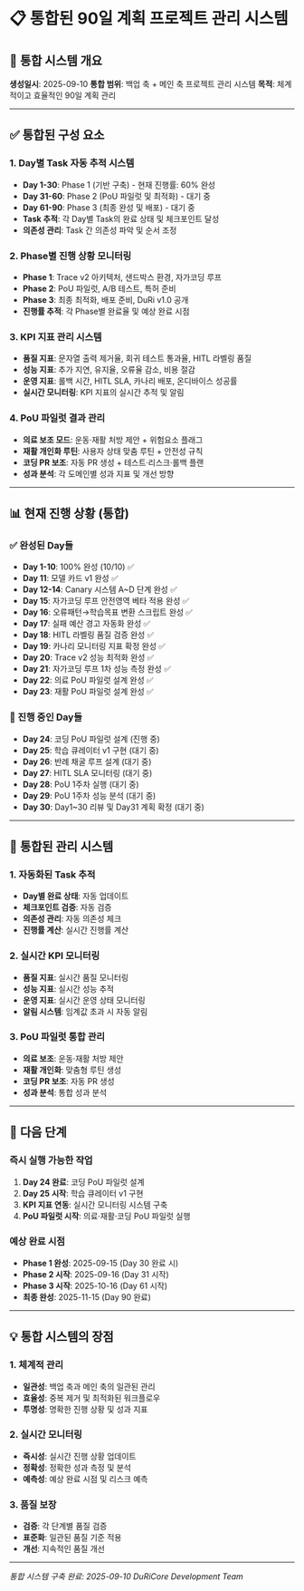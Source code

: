 # 📋 통합된 90일 계획 프로젝트 관리 시스템

## 🎯 통합 시스템 개요

**생성일시**: 2025-09-10
**통합 범위**: 백업 축 + 메인 축 프로젝트 관리 시스템
**목적**: 체계적이고 효율적인 90일 계획 관리

---

## ✅ 통합된 구성 요소

### 1. Day별 Task 자동 추적 시스템
- **Day 1-30**: Phase 1 (기반 구축) - 현재 진행률: 60% 완성
- **Day 31-60**: Phase 2 (PoU 파일럿 및 최적화) - 대기 중
- **Day 61-90**: Phase 3 (최종 완성 및 배포) - 대기 중
- **Task 추적**: 각 Day별 Task의 완료 상태 및 체크포인트 달성
- **의존성 관리**: Task 간 의존성 파악 및 순서 조정

### 2. Phase별 진행 상황 모니터링
- **Phase 1**: Trace v2 아키텍처, 샌드박스 환경, 자가코딩 루프
- **Phase 2**: PoU 파일럿, A/B 테스트, 특허 준비
- **Phase 3**: 최종 최적화, 배포 준비, DuRi v1.0 공개
- **진행률 추적**: 각 Phase별 완료율 및 예상 완료 시점

### 3. KPI 지표 관리 시스템
- **품질 지표**: 문자열 출력 제거율, 회귀 테스트 통과율, HITL 라벨링 품질
- **성능 지표**: 추가 지연, 유지율, 오류율 감소, 비용 절감
- **운영 지표**: 롤백 시간, HITL SLA, 카나리 배포, 온디바이스 성공률
- **실시간 모니터링**: KPI 지표의 실시간 추적 및 알림

### 4. PoU 파일럿 결과 관리
- **의료 보조 모드**: 운동·재활 처방 제안 + 위험요소 플래그
- **재활 개인화 루틴**: 사용자 상태 맞춤 루틴 + 안전성 규칙
- **코딩 PR 보조**: 자동 PR 생성 + 테스트·리스크·롤백 플랜
- **성과 분석**: 각 도메인별 성과 지표 및 개선 방향

---

## 📊 현재 진행 상황 (통합)

### ✅ 완성된 Day들
- **Day 1-10**: 100% 완성 (10/10) ✅
- **Day 11**: 모델 카드 v1 완성 ✅
- **Day 12-14**: Canary 시스템 A~D 단계 완성 ✅
- **Day 15**: 자가코딩 루프 안전영역 베타 적용 완성 ✅
- **Day 16**: 오류패턴→학습목표 변환 스크립트 완성 ✅
- **Day 17**: 실패 예산 경고 자동화 완성 ✅
- **Day 18**: HITL 라벨링 품질 검증 완성 ✅
- **Day 19**: 카나리 모니터링 지표 확정 완성 ✅
- **Day 20**: Trace v2 성능 최적화 완성 ✅
- **Day 21**: 자가코딩 루프 1차 성능 측정 완성 ✅
- **Day 22**: 의료 PoU 파일럿 설계 완성 ✅
- **Day 23**: 재활 PoU 파일럿 설계 완성 ✅

### 🔄 진행 중인 Day들
- **Day 24**: 코딩 PoU 파일럿 설계 (진행 중)
- **Day 25**: 학습 큐레이터 v1 구현 (대기 중)
- **Day 26**: 반례 채굴 루프 설계 (대기 중)
- **Day 27**: HITL SLA 모니터링 (대기 중)
- **Day 28**: PoU 1주차 실행 (대기 중)
- **Day 29**: PoU 1주차 성능 분석 (대기 중)
- **Day 30**: Day1~30 리뷰 및 Day31 계획 확정 (대기 중)

---

## 🎯 통합된 관리 시스템

### 1. 자동화된 Task 추적
- **Day별 완료 상태**: 자동 업데이트
- **체크포인트 검증**: 자동 검증
- **의존성 관리**: 자동 의존성 체크
- **진행률 계산**: 실시간 진행률 계산

### 2. 실시간 KPI 모니터링
- **품질 지표**: 실시간 품질 모니터링
- **성능 지표**: 실시간 성능 추적
- **운영 지표**: 실시간 운영 상태 모니터링
- **알림 시스템**: 임계값 초과 시 자동 알림

### 3. PoU 파일럿 통합 관리
- **의료 보조**: 운동·재활 처방 제안
- **재활 개인화**: 맞춤형 루틴 생성
- **코딩 PR 보조**: 자동 PR 생성
- **성과 분석**: 통합 성과 분석

---

## 🚀 다음 단계

### 즉시 실행 가능한 작업
1. **Day 24 완료**: 코딩 PoU 파일럿 설계
2. **Day 25 시작**: 학습 큐레이터 v1 구현
3. **KPI 지표 연동**: 실시간 모니터링 시스템 구축
4. **PoU 파일럿 시작**: 의료·재활·코딩 PoU 파일럿 실행

### 예상 완료 시점
- **Phase 1 완성**: 2025-09-15 (Day 30 완료 시)
- **Phase 2 시작**: 2025-09-16 (Day 31 시작)
- **Phase 3 시작**: 2025-10-16 (Day 61 시작)
- **최종 완성**: 2025-11-15 (Day 90 완료)

---

## 💡 통합 시스템의 장점

### 1. 체계적 관리
- **일관성**: 백업 축과 메인 축의 일관된 관리
- **효율성**: 중복 제거 및 최적화된 워크플로우
- **투명성**: 명확한 진행 상황 및 성과 지표

### 2. 실시간 모니터링
- **즉시성**: 실시간 진행 상황 업데이트
- **정확성**: 정확한 성과 측정 및 분석
- **예측성**: 예상 완료 시점 및 리스크 예측

### 3. 품질 보장
- **검증**: 각 단계별 품질 검증
- **표준화**: 일관된 품질 기준 적용
- **개선**: 지속적인 품질 개선

---

*통합 시스템 구축 완료: 2025-09-10*
*DuRiCore Development Team*
